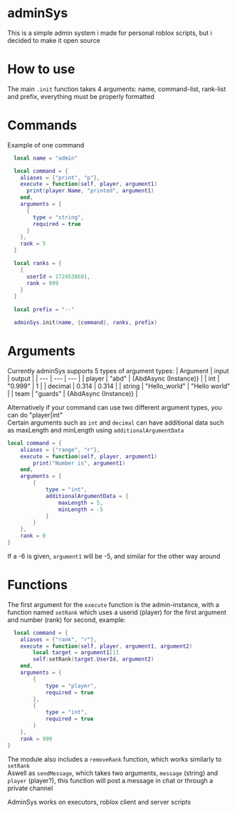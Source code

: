# adminSys
This is a simple admin system i made for personal roblox scripts, but i decided to make it open source

# How to use
The main `.init` function takes 4 arguments: name, command-list, rank-list and prefix, everything must be properly formatted

# Commands
Example of one command
```lua
  local name = "admin"

  local command = {
    aliases = {"print", "p"},
    execute = function(self, player, argument1)
      print(player.Name, "printed", argument1)
    end,
    arguments = {
      {
        type = "string",
        required = true
      }
    },
    rank = 5
  }

  local ranks = {
    {
      userId = 1724538681,
      rank = 999
    }
  }
  
  local prefix = "--"

  adminSys.init(name, {command}, ranks, prefix)
```

# Arguments
Currently adminSys supports 5 types of argument types:
| Argument | input | output |
| --- | --- | --- |
| player | "abd" | {AbdAsync (Instance)} |
| int | "0.999" | 1 |
| decimal | 0.314 | 0.314 |
| string | "Hello_world" | "Hello world" |
| team | "guards" | {AbdAsync (Instance)} |

Alternatively if your command can use two different argument types, you can do "player|int"  
Certain arguments such as `int` and `decimal` can have additional data such as maxLength and minLength using `additionalArgumentData`
```lua
local command = {
	aliases = {"range", "r"},
	execute = function(self, player, argument1)
		print("Number is", argument1)
	end,
	arguments = {
		{
			type = "int",
			additionalArgumentData = {
				maxLength = 5,
				minLength = -5
			}
		}	
	},
	rank = 0
}
```
If a -6 is given, `argument1` will be -5, and similar for the other way around

# Functions
The first argument for the `execute` function is the admin-instance, with a function named `setRank` which uses a userid (player) for the first argument and number (rank) for second, example:
```lua
  local command = {
	aliases = {"rank", "r"},
	execute = function(self, player, argument1, argument2)
		local target = argument1[1]
		self:setRank(target.UserId, argument2)
	end,
	arguments = {
		{
			type = "player",
			required = true
		},
		{
			type = "int",
			required = true
		}
	},
	rank = 999
}
```

The module also includes a `removeRank` function, which works similarly to `setRank`  
Aswell as `sendMessage`, which takes two arguments, `message` (string) and `player` (player?), this function will post a message in chat or through a private channel 

AdminSys works on executors, roblox client and server scripts


